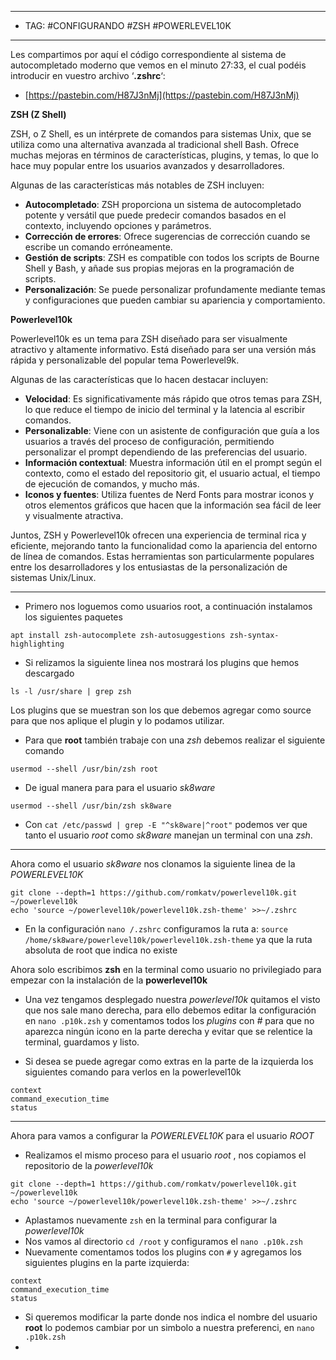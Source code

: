 
---
- TAG: #CONFIGURANDO #ZSH #POWERLEVEL10K 
----
Les compartimos por aquí el código correspondiente al sistema de autocompletado moderno que vemos en el minuto 27:33, el cual podéis introducir en vuestro archivo ‘**.zshrc**‘:

- [https://pastebin.com/H87J3nMj](https://pastebin.com/H87J3nMj)

**ZSH (Z Shell)**

ZSH, o Z Shell, es un intérprete de comandos para sistemas Unix, que se utiliza como una alternativa avanzada al tradicional shell Bash. Ofrece muchas mejoras en términos de características, plugins, y temas, lo que lo hace muy popular entre los usuarios avanzados y desarrolladores.

Algunas de las características más notables de ZSH incluyen:

- **Autocompletado**: ZSH proporciona un sistema de autocompletado potente y versátil que puede predecir comandos basados en el contexto, incluyendo opciones y parámetros.
- **Corrección de errores**: Ofrece sugerencias de corrección cuando se escribe un comando erróneamente.
- **Gestión de scripts**: ZSH es compatible con todos los scripts de Bourne Shell y Bash, y añade sus propias mejoras en la programación de scripts.
- **Personalización**: Se puede personalizar profundamente mediante temas y configuraciones que pueden cambiar su apariencia y comportamiento.

**Powerlevel10k**

Powerlevel10k es un tema para ZSH diseñado para ser visualmente atractivo y altamente informativo. Está diseñado para ser una versión más rápida y personalizable del popular tema Powerlevel9k.

Algunas de las características que lo hacen destacar incluyen:

- **Velocidad**: Es significativamente más rápido que otros temas para ZSH, lo que reduce el tiempo de inicio del terminal y la latencia al escribir comandos.
- **Personalizable**: Viene con un asistente de configuración que guía a los usuarios a través del proceso de configuración, permitiendo personalizar el prompt dependiendo de las preferencias del usuario.
- **Información contextual**: Muestra información útil en el prompt según el contexto, como el estado del repositorio git, el usuario actual, el tiempo de ejecución de comandos, y mucho más.
- **Iconos y fuentes**: Utiliza fuentes de Nerd Fonts para mostrar iconos y otros elementos gráficos que hacen que la información sea fácil de leer y visualmente atractiva.

Juntos, ZSH y Powerlevel10k ofrecen una experiencia de terminal rica y eficiente, mejorando tanto la funcionalidad como la apariencia del entorno de línea de comandos. Estas herramientas son particularmente populares entre los desarrolladores y los entusiastas de la personalización de sistemas Unix/Linux.

----
- Primero nos loguemos como usuarios root, a continuación instalamos los siguientes paquetes
```
apt install zsh-autocomplete zsh-autosuggestions zsh-syntax-highlighting
```

- Si relizamos la siguiente linea nos mostrará los plugins que hemos descargado
```
ls -l /usr/share | grep zsh
```
Los plugins que se muestran son los que debemos agregar como source para que nos aplique el plugin y lo podamos utilizar.

- Para que **root** también trabaje con una *zsh* debemos realizar el siguiente comando
```
usermod --shell /usr/bin/zsh root 
```
- De igual manera para para el usuario *sk8ware*
```
usermod --shell /usr/bin/zsh sk8ware
```
- Con `cat /etc/passwd | grep -E "^sk8ware|^root"` podemos ver que tanto el usuario *root* como *sk8ware* manejan un terminal con una *zsh*. 
----
Ahora como el usuario *sk8ware* nos clonamos la siguiente linea de la *POWERLEVEL10K*

```
git clone --depth=1 https://github.com/romkatv/powerlevel10k.git ~/powerlevel10k
echo 'source ~/powerlevel10k/powerlevel10k.zsh-theme' >>~/.zshrc
```

- En  la configuración `nano /.zshrc` configuramos la ruta a: `source /home/sk8ware/powerlevel10k/powerlevel10k.zsh-theme` ya que la ruta absoluta de root que indica no existe

Ahora solo escribimos **zsh** en la terminal como usuario no privilegiado para empezar con la instalación de la **powerlevel10k**

- Una vez tengamos desplegado nuestra *powerlevel10k* quitamos el visto que nos sale mano derecha, para ello debemos editar la configuración en `nano .p10k.zsh` y comentamos todos los *plugins* con *#* para que no aparezca ningún icono en la parte derecha y evitar que se relentice la terminal, guardamos y listo.

- Si desea se puede agregar como extras en la parte de la izquierda los siguientes comando para verlos en la powerlevel10k

```
context
command_execution_time
status
```
---
Ahora para vamos a configurar la *POWERLEVEL10K*  para el usuario *ROOT*

- Realizamos el mismo proceso para el usuario *root* , nos copiamos el repositorio de la *powerlevel10k*
```
git clone --depth=1 https://github.com/romkatv/powerlevel10k.git ~/powerlevel10k
echo 'source ~/powerlevel10k/powerlevel10k.zsh-theme' >>~/.zshrc
```

 - Aplastamos nuevamente `zsh` en la terminal para configurar la *powerlevel10k*
 - Nos vamos al directorio  `cd /root` y configuramos el `nano .p10k.zsh`
 - Nuevamente comentamos todos los plugins con `#` y agregamos los siguientes plugins en la parte izquierda:
```
context
command_execution_time
status
```

 - Si queremos modificar la parte donde nos indica el nombre del usuario **root** lo podemos cambiar por un simbolo a nuestra preferenci, en `nano .p10k.zsh`
 - 